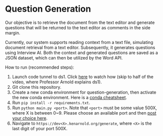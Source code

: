 # Question Generation

Our objective is to retrieve the document from the text editor and generate questions that will be returned to the text editor as comments in the side margin.

Currently, our system supports reading context from a text file, simulating document retrieval from a text editor. Subsequently, it generates questions using Interview AI. Both the context and generated questions are saved as a JSON dataset, which can then be utilized by the Word API.

How to run (recommended steps):

1. Launch code tunnel to ds1. Click [here](https://calvincollege-my.sharepoint.com/:v:/g/personal/ka37_calvin_edu/EaCsoG_mivtCja5phKKPt8sBZkYHDEnK1vOtmKj8pEhzcQ) to watch how (skip to half of the video, where Professor Arnold explains ds1).
2. Git clone this repository.
4. Create a new conda environment for question-generation, then activate the new conda environment. Here is a [conda cheatsheet](https://docs.conda.io/projects/conda/en/latest/user-guide/cheatsheet.html).
5. Run `pip install -r requirements.txt`.
6. Run `python main.py <port>`. Note that `<port>` must be some value 500X, where X is between 0~9. Please choose an available port and then [post your choice here](https://teams.microsoft.com/l/message/19:f39cc2b4462c4aa88de10d429d76c5cd@thread.tacv2/1685988735507?tenantId=756349b9-0610-4b01-917b-2a4ac10df947&groupId=1b002a41-ef6d-460c-986e-d32d230bef4f&parentMessageId=1685988735507&teamName=Arnold%20Lab&channelName=Summer23&createdTime=1685988735507&allowXTenantAccess=false).
7. Navigate to `https://dev<X>.kenarnold.org/generate`, where `<X>` is the last digit of your port 500X.